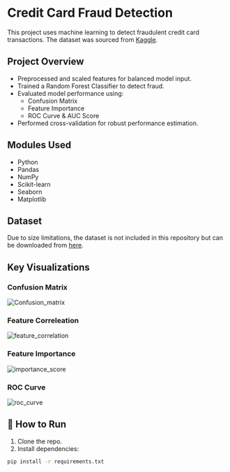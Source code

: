 # Credit Card Fraud Detection

This project uses machine learning to detect fraudulent credit card transactions. The dataset was sourced from [Kaggle](https://www.kaggle.com/datasets/mlg-ulb/creditcardfraud).

## Project Overview
- Preprocessed and scaled features for balanced model input.
- Trained a Random Forest Classifier to detect fraud.
- Evaluated model performance using:
  - Confusion Matrix
  - Feature Importance
  - ROC Curve & AUC Score
- Performed cross-validation for robust performance estimation.

## Modules Used
- Python
- Pandas
- NumPy
- Scikit-learn
- Seaborn
- Matplotlib

## Dataset
Due to size limitations, the dataset is not included in this repository but can be downloaded from [here](https://www.kaggle.com/datasets/mlg-ulb/creditcardfraud).

## Key Visualizations
### Confusion Matrix
![Confusion_matrix](https://github.com/user-attachments/assets/869bad60-f319-4e71-afab-e9eb173ae6a6)

### Feature Correleation
![feature_correlation](https://github.com/user-attachments/assets/0f47f1df-19ec-4518-8a7d-20a792a29e47)

### Feature Importance
![importance_score](https://github.com/user-attachments/assets/5878bd0e-50f7-45e9-ba30-fe59d5463531)

### ROC Curve
![roc_curve](https://github.com/user-attachments/assets/321351b3-d85a-4a7f-bfca-9e60c6d50209)

## 🔧 How to Run
1. Clone the repo.
2. Install dependencies:
```bash
pip install -r requirements.txt
